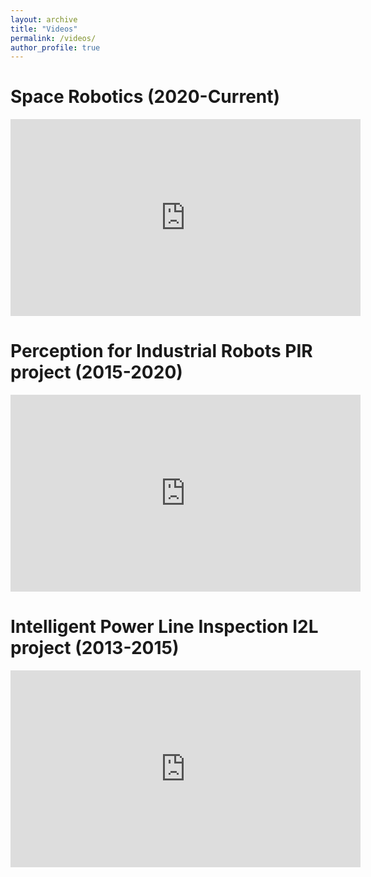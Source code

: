 ```yaml
---
layout: archive
title: "Videos"
permalink: /videos/
author_profile: true
---
```




# Space Robotics (2020-Current)
<iframe width="560" height="315" src="https://www.youtube.com/playlist?list=PLgYA51rB9xXwzUSRvtBFvftJQ7xQ-HLxV" title="YouTube video player" frameborder="0" allow="accelerometer; autoplay; clipboard-write; encrypted-media; gyroscope; picture-in-picture" allowfullscreen></iframe>

# Perception for Industrial Robots PIR project (2015-2020)
<iframe width="560" height="315" src="https://www.youtube.com/watch?v=k-ZM_Saw6Hs&list=PLgYA51rB9xXyten-mM70tFMB6u1OTJNs7" title="YouTube video player" frameborder="0" allow="accelerometer; autoplay; clipboard-write; encrypted-media; gyroscope; picture-in-picture" allowfullscreen></iframe>

# Intelligent Power Line Inspection I2L project (2013-2015)
<iframe width="560" height="315" src="https://www.youtube.com/playlist?list=PLgYA51rB9xXymIUKe1llMTe5hkbXc9Jwi" title="YouTube video player" frameborder="0" allow="accelerometer; autoplay; clipboard-write; encrypted-media; gyroscope; picture-in-picture" allowfullscreen></iframe>
